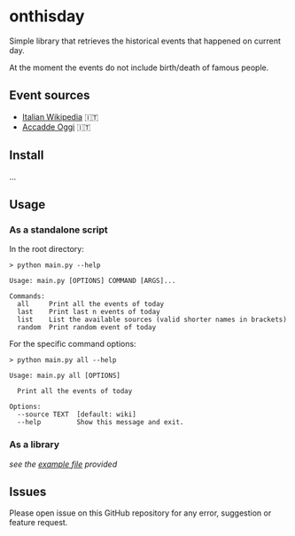 # onthisday

Simple library that retrieves the historical events that happened on current day.

At the moment the events do not include birth/death of famous people.

## Event sources
- [Italian Wikipedia](https://it.wikipedia.org/wiki/Oggi) 🇮🇹
- [Accadde Oggi](https://www.accaddeoggi.it/) 🇮🇹

## Install
...

## Usage

### As a standalone script
In the root directory:

```angular2html
> python main.py --help

Usage: main.py [OPTIONS] COMMAND [ARGS]...

Commands:
  all     Print all the events of today
  last    Print last n events of today
  list    List the available sources (valid shorter names in brackets)
  random  Print random event of today
```

For the specific command options:

```angular2html
> python main.py all --help

Usage: main.py all [OPTIONS]

  Print all the events of today

Options:
  --source TEXT  [default: wiki]
  --help         Show this message and exit.

```

### As a library
_see the [example file](example.py) provided_ 

## Issues
Please open issue on this GitHub repository for any error, suggestion or feature request.